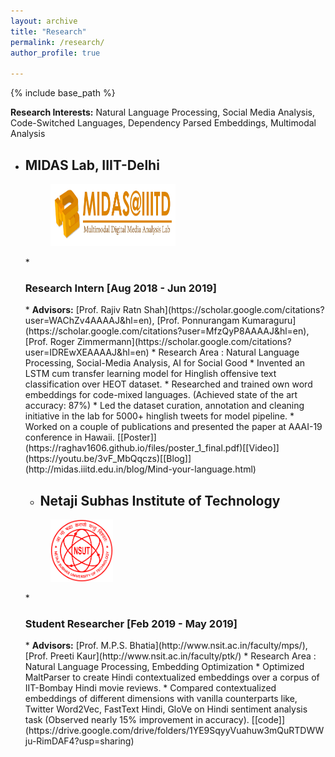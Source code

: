 ```yaml
---
layout: archive
title: "Research"
permalink: /research/
author_profile: true

---
```


{% include base_path %}

<b>Research Interests:</b> Natural Language Processing, Social Media Analysis, Code-Switched Languages, Dependency Parsed Embeddings, Multimodal Analysis

* <h2>MIDAS Lab, IIIT-Delhi</h2>
  <figure>
  <img src="/images/logomidas.png" alt="flower" style="width:200px;height:100px;">
  </figure>
  * <h3>Research Intern [Aug 2018 - Jun 2019]</h3>
    * <b>Advisors:</b> [Prof. Rajiv Ratn Shah](https://scholar.google.com/citations?user=WAChZv4AAAAJ&hl=en), [Prof. Ponnurangam Kumaraguru](https://scholar.google.com/citations?user=MfzQyP8AAAAJ&hl=en), [Prof. Roger Zimmermann](https://scholar.google.com/citations?user=IDREwXEAAAAJ&hl=en)
    * Research Area : Natural Language Processing, Social-Media Analysis, AI for Social Good
    * Invented an LSTM cum transfer learning model for Hinglish offensive text classification over HEOT dataset.
    * Researched and trained own word embeddings for code-mixed languages. (Achieved state of the art accuracy: 87%)
    * Led the dataset curation, annotation and cleaning initiative in the lab for 5000+ hinglish tweets for model pipeline.
    * Worked on a couple of publications and presented the paper at AAAI-19 conference in Hawaii. [[Poster]](https://raghav1606.github.io/files/poster_1_final.pdf)[[Video]](https://youtu.be/3vF_MbQqczs)[[Blog]](http://midas.iiitd.edu.in/blog/Mind-your-language.html)

  * <h2>Netaji Subhas Institute of Technology</h2>
  <figure>
  <img src="/images/logonsut.png" style="width:100px;height:100px;">
  </figure>
  * <h3>Student Researcher [Feb 2019 - May 2019]</h3> 
    * <b>Advisors:</b> [Prof. M.P.S. Bhatia](http://www.nsit.ac.in/faculty/mps/), [Prof. Preeti Kaur](http://www.nsit.ac.in/faculty/ptk/)
    * Research Area : Natural Language Processing, Embedding Optimization
    * Optimized MaltParser to create Hindi contextualized embeddings over a corpus of IIT-Bombay Hindi movie reviews.
    * Compared contextualized embeddings of different dimensions with vanilla counterparts like, Twitter Word2Vec, FastText Hindi, GloVe on Hindi sentiment analysis task (Observed nearly 15% improvement in accuracy). [[code]](https://drive.google.com/drive/folders/1YE9SqyyVuahuw3mQuRTDWWju-RimDAF4?usp=sharing)